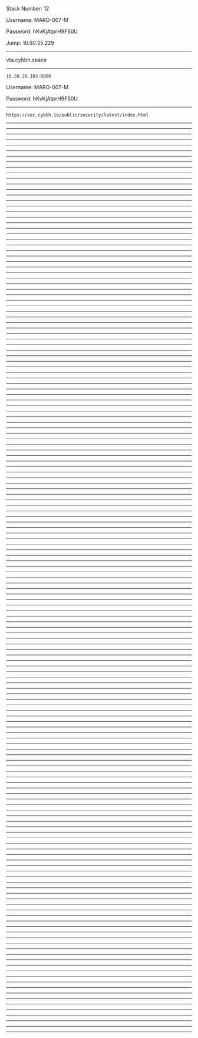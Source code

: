 Stack Number: 12

Username: MARO-007-M

Password: hKvKjAtprH9FS0U

Jump: 10.50.25.229
________________________________________________________________________________________________________________
vta.cybbh.space
________________________________________________________________________________________________________________
    10.50.20.103:8000

Username: MARO-007-M

Password: hKvKjAtprH9FS0U
________________________________________________________________________________________________________________
    https://sec.cybbh.io/public/security/latest/index.html
________________________________________________________________________________________________________________

________________________________________________________________________________________________________________

________________________________________________________________________________________________________________

________________________________________________________________________________________________________________

________________________________________________________________________________________________________________

________________________________________________________________________________________________________________

________________________________________________________________________________________________________________

________________________________________________________________________________________________________________

________________________________________________________________________________________________________________

________________________________________________________________________________________________________________

________________________________________________________________________________________________________________

________________________________________________________________________________________________________________

________________________________________________________________________________________________________________

________________________________________________________________________________________________________________

________________________________________________________________________________________________________________

________________________________________________________________________________________________________________

________________________________________________________________________________________________________________

________________________________________________________________________________________________________________

________________________________________________________________________________________________________________

________________________________________________________________________________________________________________

________________________________________________________________________________________________________________

________________________________________________________________________________________________________________

________________________________________________________________________________________________________________

________________________________________________________________________________________________________________

________________________________________________________________________________________________________________

________________________________________________________________________________________________________________

________________________________________________________________________________________________________________

________________________________________________________________________________________________________________

________________________________________________________________________________________________________________

________________________________________________________________________________________________________________

________________________________________________________________________________________________________________

________________________________________________________________________________________________________________

________________________________________________________________________________________________________________

________________________________________________________________________________________________________________

________________________________________________________________________________________________________________

________________________________________________________________________________________________________________

________________________________________________________________________________________________________________

________________________________________________________________________________________________________________

________________________________________________________________________________________________________________

________________________________________________________________________________________________________________

________________________________________________________________________________________________________________

________________________________________________________________________________________________________________

________________________________________________________________________________________________________________

________________________________________________________________________________________________________________

________________________________________________________________________________________________________________

________________________________________________________________________________________________________________

________________________________________________________________________________________________________________

________________________________________________________________________________________________________________

________________________________________________________________________________________________________________

________________________________________________________________________________________________________________

________________________________________________________________________________________________________________

________________________________________________________________________________________________________________

________________________________________________________________________________________________________________

________________________________________________________________________________________________________________

________________________________________________________________________________________________________________

________________________________________________________________________________________________________________

________________________________________________________________________________________________________________

________________________________________________________________________________________________________________

________________________________________________________________________________________________________________

________________________________________________________________________________________________________________

________________________________________________________________________________________________________________

________________________________________________________________________________________________________________

________________________________________________________________________________________________________________

________________________________________________________________________________________________________________

________________________________________________________________________________________________________________

________________________________________________________________________________________________________________

________________________________________________________________________________________________________________

________________________________________________________________________________________________________________

________________________________________________________________________________________________________________

________________________________________________________________________________________________________________

________________________________________________________________________________________________________________

________________________________________________________________________________________________________________

________________________________________________________________________________________________________________

________________________________________________________________________________________________________________

________________________________________________________________________________________________________________

________________________________________________________________________________________________________________

________________________________________________________________________________________________________________

________________________________________________________________________________________________________________

________________________________________________________________________________________________________________

________________________________________________________________________________________________________________

________________________________________________________________________________________________________________

________________________________________________________________________________________________________________

________________________________________________________________________________________________________________

________________________________________________________________________________________________________________

________________________________________________________________________________________________________________

________________________________________________________________________________________________________________

________________________________________________________________________________________________________________

________________________________________________________________________________________________________________

________________________________________________________________________________________________________________

________________________________________________________________________________________________________________

________________________________________________________________________________________________________________

________________________________________________________________________________________________________________

________________________________________________________________________________________________________________

________________________________________________________________________________________________________________

________________________________________________________________________________________________________________

________________________________________________________________________________________________________________

________________________________________________________________________________________________________________

________________________________________________________________________________________________________________

________________________________________________________________________________________________________________

________________________________________________________________________________________________________________

________________________________________________________________________________________________________________

________________________________________________________________________________________________________________

________________________________________________________________________________________________________________

________________________________________________________________________________________________________________

________________________________________________________________________________________________________________

________________________________________________________________________________________________________________

________________________________________________________________________________________________________________

________________________________________________________________________________________________________________

________________________________________________________________________________________________________________

________________________________________________________________________________________________________________

________________________________________________________________________________________________________________

________________________________________________________________________________________________________________

________________________________________________________________________________________________________________

________________________________________________________________________________________________________________

________________________________________________________________________________________________________________

________________________________________________________________________________________________________________

________________________________________________________________________________________________________________

________________________________________________________________________________________________________________

________________________________________________________________________________________________________________

________________________________________________________________________________________________________________

________________________________________________________________________________________________________________

________________________________________________________________________________________________________________

________________________________________________________________________________________________________________

________________________________________________________________________________________________________________

________________________________________________________________________________________________________________

________________________________________________________________________________________________________________

________________________________________________________________________________________________________________

________________________________________________________________________________________________________________

________________________________________________________________________________________________________________

________________________________________________________________________________________________________________

________________________________________________________________________________________________________________

________________________________________________________________________________________________________________

________________________________________________________________________________________________________________

________________________________________________________________________________________________________________

________________________________________________________________________________________________________________

________________________________________________________________________________________________________________

________________________________________________________________________________________________________________

________________________________________________________________________________________________________________

________________________________________________________________________________________________________________

________________________________________________________________________________________________________________

________________________________________________________________________________________________________________

________________________________________________________________________________________________________________

________________________________________________________________________________________________________________

________________________________________________________________________________________________________________

________________________________________________________________________________________________________________

________________________________________________________________________________________________________________

________________________________________________________________________________________________________________

________________________________________________________________________________________________________________

________________________________________________________________________________________________________________

________________________________________________________________________________________________________________

________________________________________________________________________________________________________________

________________________________________________________________________________________________________________

________________________________________________________________________________________________________________

________________________________________________________________________________________________________________

________________________________________________________________________________________________________________

________________________________________________________________________________________________________________

________________________________________________________________________________________________________________

________________________________________________________________________________________________________________

________________________________________________________________________________________________________________

________________________________________________________________________________________________________________

________________________________________________________________________________________________________________

________________________________________________________________________________________________________________

________________________________________________________________________________________________________________

________________________________________________________________________________________________________________

________________________________________________________________________________________________________________
